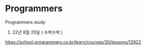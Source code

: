 # Programmers
Programmers study

1) 22년 8월 25일 ( 수박수박 )

https://school.programmers.co.kr/learn/courses/30/lessons/12922
